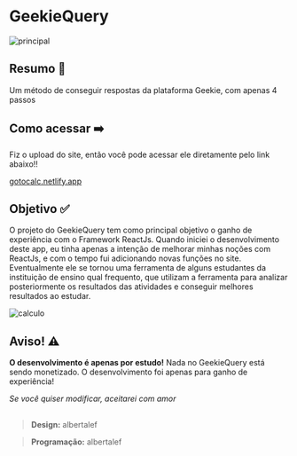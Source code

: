 <h1><b>GeekieQuery</b></h1>

![principal](https://github.com/albertalef/calculadora/blob/master/img/principal.png?raw=true)

<h2> Resumo 📄 </h2>
Um método de conseguir respostas da plataforma Geekie, com apenas 4 passos
<h2> Como acessar ➡️</h2>

Fiz o upload do site, então você pode acessar ele diretamente pelo link abaixo!!

[gotocalc.netlify.app](https://geekiequery.netlify.app/)

<h2> Objetivo ✅ </h2>

O projeto do GeekieQuery tem como principal objetivo o ganho de experiência com o Framework ReactJs. Quando iniciei o desenvolvimento deste app, eu tinha apenas a intenção de melhorar minhas noções com ReactJs, e com o tempo fui adicionando novas funções no site. Eventualmente ele se tornou uma ferramenta de alguns estudantes da instituição de ensino qual frequento, que utilizam a ferramenta para analizar posteriormente os resultados das atividades e conseguir melhores resultados ao estudar.

![calculo](https://github.com/albertalef/calculadora/blob/master/img/calculo.PNG?raw=true)

<h2> Aviso! ⚠️ </h2>

<b>O desenvolvimento é apenas por estudo!</b>
Nada no GeekieQuery está sendo monetizado. O desenvolvimento foi apenas para ganho de experiência!



_Se você quiser modificar, aceitarei com amor_

<h2></h2>

>**Design:** albertalef

>**Programação:** albertalef

